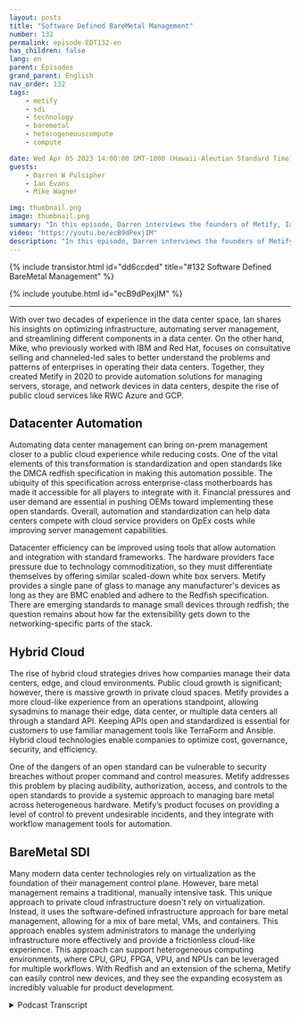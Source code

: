 ```yaml
---
layout: posts
title: "Software Defined BareMetal Management"
number: 132
permalink: episode-EDT132-en
has_children: false
lang: en
parent: Episodes
grand_parent: English
nav_order: 132
tags:
    - metify
    - sdi
    - technology
    - baremetal
    - heterogeneouscompute
    - compute

date: Wed Apr 05 2023 14:00:00 GMT-1000 (Hawaii-Aleutian Standard Time)
guests:
    - Darren W Pulsipher
    - Ian Evans
    - Mike Wagner

img: thumbnail.png
image: thumbnail.png
summary: "In this episode, Darren interviews the founders of Metify, Ian Evans and Mike Wagner, about their unique approach to bare metal software-defined infrastructure management using the Redfish standard."
video: "https://youtu.be/ecB9dPexjIM"
description: "In this episode, Darren interviews the founders of Metify, Ian Evans and Mike Wagner, about their unique approach to bare metal software-defined infrastructure management using the Redfish standard."
---
```


<div>
{% include transistor.html id="dd6ccded" title="#132 Software Defined BareMetal Management" %}

{% include youtube.html id="ecB9dPexjIM" %}
</div>

---

With over two decades of experience in the data center space, Ian shares his insights on optimizing infrastructure, automating server management, and streamlining different components in a data center. On the other hand, Mike, who previously worked with IBM and Red Hat, focuses on consultative selling and channeled-led sales to better understand the problems and patterns of enterprises in operating their data centers. Together, they created Metify in 2020 to provide automation solutions for managing servers, storage, and network devices in data centers, despite the rise of public cloud services like RWC Azure and GCP.

## Datacenter Automation

Automating data center management can bring on-prem management closer to a public cloud experience while reducing costs. One of the vital elements of this transformation is standardization and open standards like the DMCA redfish specification in making this automation possible. The ubiquity of this specification across enterprise-class motherboards has made it accessible for all players to integrate with it. Financial pressures and user demand are essential in pushing OEMs toward implementing these open standards. Overall, automation and standardization can help data centers compete with cloud service providers on OpEx costs while improving server management capabilities.

Datacenter efficiency can be improved using tools that allow automation and integration with standard frameworks. The hardware providers face pressure due to technology commoditization, so they must differentiate themselves by offering similar scaled-down white box servers. Metify provides a single pane of glass to manage any manufacturer's devices as long as they are BMC enabled and adhere to the Redfish specification. There are emerging standards to manage small devices through redfish; the question remains about how far the extensibility gets down to the networking-specific parts of the stack.

## Hybrid Cloud

The rise of hybrid cloud strategies drives how companies manage their data centers, edge, and cloud environments. Public cloud growth is significant; however, there is massive growth in private cloud spaces. Metify provides a more cloud-like experience from an operations standpoint, allowing sysadmins to manage their edge, data center, or multiple data centers all through a standard API. Keeping APIs open and standardized is essential for customers to use familiar management tools like TerraForm and Ansible. Hybrid cloud technologies enable companies to optimize cost, governance, security, and efficiency.

One of the dangers of an open standard can be vulnerable to security breaches without proper command and control measures. Metify addresses this problem by placing audibility, authorization, access, and controls to the open standards to provide a systemic approach to managing bare metal across heterogeneous hardware. Metify’s product focuses on providing a level of control to prevent undesirable incidents, and they integrate with workflow management tools for automation.

## BareMetal SDI

Many modern data center technologies rely on virtualization as the foundation of their management control plane. However, bare metal management remains a traditional, manually intensive task. This unique approach to private cloud infrastructure doesn't rely on virtualization. Instead, it uses the software-defined infrastructure approach for bare metal management, allowing for a mix of bare metal, VMs, and containers. This approach enables system administrators to manage the underlying infrastructure more effectively and provide a frictionless cloud-like experience. This approach can support heterogeneous computing environments, where CPU, GPU, FPGA, VPU, and NPUs can be leveraged for multiple workflows. With Redfish and an extension of the schema, Metify can easily control new devices, and they see the expanding ecosystem as incredibly valuable for product development. 



<details>
<summary> Podcast Transcript </summary>

<p></p>

</details>
